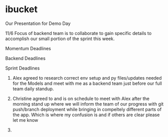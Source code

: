 # ibucket
Our Presentation for Demo Day 

11/6 Focus of backend team is to collaborate to gain specific details to accomplish our small portion of the 
sprint this week. 

Momentum Deadlines

Backend Deadlines

Sprint Deadlines 

1. Alex agreed to research correct env setup and py files/updates needed for the Models and meet with me as a backend team just before our full 
team daily standup. 

2. Christine agreed to and is on schedule to meet with Alex after the morning stand up where we will inform 
the team of our progress with git push/branch deployment while bringing in compeltely different parts of the app. 
Which is where my confusion is and if others are clear
please let me know 

3. 

